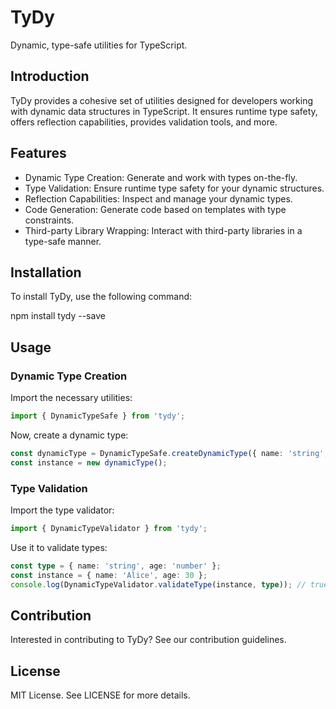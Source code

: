 # TyDy

Dynamic, type-safe utilities for TypeScript.

## Introduction

TyDy provides a cohesive set of utilities designed for developers working with dynamic data structures in TypeScript. It ensures runtime type safety, offers reflection capabilities, provides validation tools, and more.

## Features

- Dynamic Type Creation: Generate and work with types on-the-fly.
- Type Validation: Ensure runtime type safety for your dynamic structures.
- Reflection Capabilities: Inspect and manage your dynamic types.
- Code Generation: Generate code based on templates with type constraints.
- Third-party Library Wrapping: Interact with third-party libraries in a type-safe manner.

## Installation

To install TyDy, use the following command:

npm install tydy --save

## Usage

### Dynamic Type Creation

Import the necessary utilities:

```typescript
import { DynamicTypeSafe } from 'tydy';
```

Now, create a dynamic type:

```typescript
const dynamicType = DynamicTypeSafe.createDynamicType({ name: 'string', age: 'number' });
const instance = new dynamicType();
```

### Type Validation

Import the type validator:

```typescript
import { DynamicTypeValidator } from 'tydy';
```

Use it to validate types:

```typescript
const type = { name: 'string', age: 'number' };
const instance = { name: 'Alice', age: 30 };
console.log(DynamicTypeValidator.validateType(instance, type)); // true
```

## Contribution

Interested in contributing to TyDy? See our contribution guidelines.

## License

MIT License. See LICENSE for more details.
